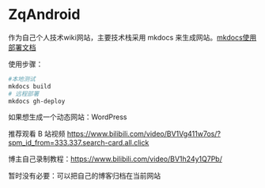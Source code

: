 # ZqAndroid

作为自己个人技术wiki网站，主要技术栈采用 mkdocs 来生成网站。[mkdocs使用部署文档](https://hellowac.github.io/mkdocs-docs-zh/)

使用步骤：

```bash
#本地测试
mkdocs build
# 远程部署
mkdocs gh-deploy
```



如果想生成一个动态网站：WordPress 

推荐观看 B 站视频 https://www.bilibili.com/video/BV1Vg411w7os/?spm_id_from=333.337.search-card.all.click

博主自己录制教程：https://www.bilibili.com/video/BV1h24y1Q7Pb/

暂时没有必要：可以把自己的博客归档在当前网站
